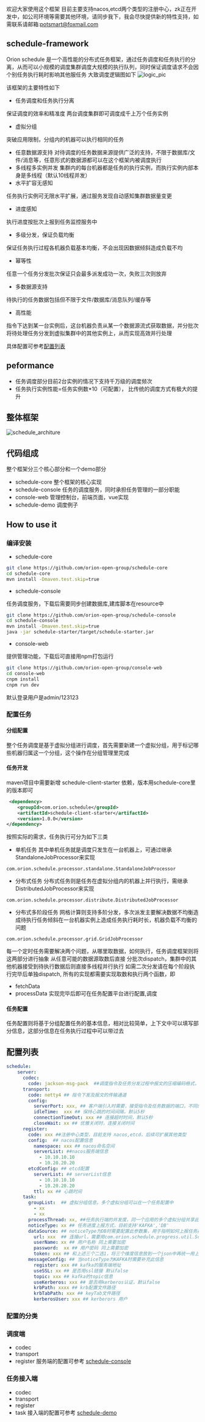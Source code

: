 欢迎大家使用这个框架
目前主要支持nacos,etcd两个类型的注册中心，zk正在开发中，如公司环境等需要其他环境，请同步我下，我会尽快提供新的特性支持，如需联系请邮箱:potsmart@foxmail.com
## schedule-framework
Orion schedule 是一个高性能的分布式任务框架，通过任务调度和任务执行的分离，从而可以小规模的调度集群调度大规模的执行队列，同时保证调度请求不会因个别任务执行耗时影响其他服任务
大致调度逻辑图如下
![logic_pic](https://user-images.githubusercontent.com/66338301/85508700-280ad600-b627-11ea-8dea-a8ac949d045d.png)

该框架的主要特性如下
- 任务调度和任务执行分离

保证调度的效率和精准度
两台调度集群即可调度成千上万个任务实例
- 虚拟分组

突破应用限制，分组内的机器可以执行相同的任务
- 任意数据源支持
对待调度的任务数据来源提供广泛的支持，不限于数据库/文件/消息等，任意形式的数据源都可以在这个框架内被调度执行
- 多线程多实例并发
集群内的每台机器都是任务的执行实例，而执行实例内部本身是多线程（默认10线程并发）
- 水平扩容无感知 

任务执行实例可无限水平扩展，通过服务发现自动感知集群数据量变更
- 进度感知

执行进度按批次上报到任务监控服务中
- 多级分发，保证负载均衡

保证任务执行过程各机器负载基本均衡，不会出现因数据倾斜造成负载不均

- 幂等性

任意一个任务分发批次保证只会最多派发成功一次，失败三次则放弃
- 多数据源支持

待执行的任务数据包括但不限于文件/数据库/消息队列/缓存等
- 高性能

指令下达到某一台实例后，这台机器负责从某一个数据源流式获取数据，并分批次将待处理任务分发到虚拟集群中的其他实例上，从而实现高效并行处理

具体配置可参考[配置列表](#配置列表)

## peformance
- 任务调度部分目前2台实例的情况下支持千万级的调度频次
- 任务执行实例性能=任务实例数*10（可配置）， 比传统的调度方式有极大的提升

## 整体框架
![schedule_architure](https://user-images.githubusercontent.com/66338301/85259237-480d8e80-b49b-11ea-8fa3-91749f9a9301.png)
## 代码组成
整个框架分三个核心部分和一个demo部分
- schedule-core 整个框架的核心实现
- schedule-console 任务的调度服务，同时承担任务管理的一部分职能
- console-web 管理控制台，前端页面，vue实现
- schedule-demo 调度例子

## How to use it 
### 编译安装
- schedule-core 
```bash
git clone https://github.com/orion-open-group/schedule-core
cd schedule-core
mvn install -Dmaven.test.skip=true
```
- schedule-console

任务调度服务，下载后需要同步创建数据库,建库脚本在resource中
```bash
git clone https://github.com/orion-open-group/schedule-console
cd schedule-console
mvn install -Dmaven.test.skip=true
java -jar schedule-starter/target/schedule-starter.jar
```
- console-web

提供管理功能，下载后可直接用npm打包运行
```bash
git clone https://github.com/orion-open-group/console-web
cd console-web
cnpm install
cnpm run dev
``` 
默认登录用户是admin/123123

### 配置任务
#### 分组配置
整个任务调度是基于虚拟分组进行调度，首先需要新建一个虚拟分组，用于标记哪些机器归属这一个分组，这个操作在分组管理里完成
#### 任务开发
maven项目中需要新增 schedule-client-starter 依赖，版本用schedule-core里的版本即可
```xml
 <dependency>
    <groupId>com.orion.schedule</groupId>
    <artifactId>schedule-client-starter</artifactId>
    <version>1.0.0</version>
</dependency>
```

按照实际的需求，任务执行可分为如下三类
- 单机任务
其中单机任务就是调度只发生在一台机器上，可通过继承StandaloneJobProcessor来实现
```text
com.orion.schedule.processor.standalone.StandaloneJobProcessor
```
- 分布式任务
分布式任务则是任务在虚拟分组内的机器上并行执行，需继承DistributedJobProcessor来实现
```text
com.orion.schedule.processor.distribute.DistributedJobProcessor
```
- 分布式多阶段任务
网格计算则支持多阶分发，多次派发主要解决数据不均衡造成待执行任务倾斜在一台机器实例上造成任务执行耗时长，机器负载不均衡的问题
```text
com.orion.schedule.processor.grid.GridJobProcessor
```
每一个定时任务需要解决两个问题，从哪里取数据，如何执行，任务调度框架则将这两部分进行抽象
从任意可能的数据源取数后直接 分批次dispatch，集群中的其他机器接受到待执行数据后则直接多线程并行执行
如需二次分发请在每个阶段执行完毕后单独dispatch, 所有的实现都需要实现取数和执行两个函数，即
- fetchData
- processData
实现完毕后即可在任务配置平台进行配置,调度

#### 任务配置
任务配置则将基于分组配置任务的基本信息，相对比较简单，上下文中可以填写部分信息，这部分信息在任务执行过程中可以带过去

## <a id="#配置列表">配置列表</a>
```yaml
schedule:
    server:
      codec:
        code: jackson-msg-pack  ##调度指令及任务分发过程中报文的压缩编码格式，默认jsonpack
      transport:
        code: netty4 ## 指令下发及报文的传输通道
        config:
          serverPort: xxx, ## 客户端引入时需要，接受指令及任务数据的端口，不同的虚拟分组需保持不同
          idleTime:  xxx ## 保持心跳的时间间隔，默认5秒
          connectionTimeOut: xxx ## 连接超时时间，默认5秒
          closeWait: xx ## 优雅关闭时，连接关闭时间
      register:
        code: xxx ##注册中心类型，目前支持 nacos,etcd，后续可扩展其他类型
        config:  ## nacos配置信息
          namespace: xxx ## nacos命名空间
          serverList: ##nacos服务端信息
            - 10.10.10.10
            - 10.20.20.20 
        etcdConfig: ## etcd配置
          serverList: ## serverList信息
            - 10.10.10.10
            - 10.20.20.20 
          ttl: xx ## 心跳时间
      task: 
        groupList:  ## 虚拟分组信息，多个虚拟分组可以在一个任务配置中 
          - xx
          - xx
        processThread: xx, ##任务执行端的并发度，同一个应用的多个虚拟分组共享此并发度
        noticeType: xx ## 任务进度上报方式，目前支持'KAFKA','DB'
        dataSource: ## noticeType为DB时需要配置此参数集，用于指明如何上报任务执行进度信息
          url: xxx  ## 连接url，需要用com.orion.schedule.progress.util.ScheduleEncrypt加密
          userName: xx ## 用户名称 同上需要加密
          password:  xx ## 用户密码 同上需要加密
          token: xxx ## 和上述三个二选1，将三个维度信息放到一个json中再统一用上述方式加密
        messageConfig: ## 当noticeType为KAFKA时需要补充此信息
          register: xxx ## kafka的服务端地址
          useSSL: xx ## 是否用ssl链接 默认false
          topic: xxx ## kafka的topic信息
          useKerberos: xxx ## 是否用kerberos认证，默认false
          krbPath: xxxx ## krb配置文件路径
          krbTabPath: xxx ## keyTab文件路径
          kerberosUser: xxx ## kerberors 用户

```

### 配置的分类
### 调度端
- codec
- transport
- register
服务端的配置可参考 [schedule-console](https://github.com/orion-open-group/schedule-console)
### 任务接入端
- codec
- transport
- register
- task
接入端的配置可参考 [schedule-demo](https://github.com/orion-open-group/schedule-demo)
